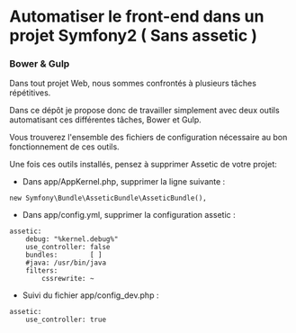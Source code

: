 # Automatiser le front-end dans un projet Symfony2 ( Sans assetic )

### Bower & Gulp
Dans tout projet Web, nous sommes confrontés à plusieurs tâches répétitives.

Dans ce dépôt je propose donc de travailler simplement avec deux outils automatisant ces différentes tâches, Bower et Gulp.

Vous trouverez l'ensemble des fichiers de configuration nécessaire au bon fonctionnement de ces outils.

Une fois ces outils installés, pensez à supprimer Assetic de votre projet:

* Dans app/AppKernel.php, supprimer la ligne suivante :
```
new Symfony\Bundle\AsseticBundle\AsseticBundle(),
```

* Dans app/config.yml, supprimer la configuration assetic :
```
assetic:
    debug: "%kernel.debug%"
    use_controller: false
    bundles:        [ ]
    #java: /usr/bin/java
    filters:
        cssrewrite: ~
```

* Suivi du fichier app/config_dev.php :
```
assetic:
    use_controller: true
```